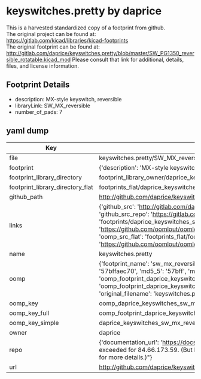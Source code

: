 # keyswitches.pretty by daprice  
This is a harvested standardized copy of a footprint from github.  
The original project can be found at:  
https://gitlab.com/kicad/libraries/kicad-footprints  
The original footprint can be found at:
http://gitlab.com/daprice/keyswitches.pretty/blob/master/SW_PG1350_reversible_rotatable.kicad_mod
Please consult that link for additional, details, files, and license information.  
## Footprint Details
* description: MX-style keyswitch, reversible  
* libraryLink: SW_MX_reversible  
* number_of_pads: 7  
## yaml dump  
| Key | Value |  
| --- | --- |  
| file | keyswitches.pretty/SW_MX_reversible.kicad_mod |  
| footprint | {'description': 'MX-style keyswitch, reversible', 'libraryLink': 'SW_MX_reversible', 'number_of_pads': 7} |  
| footprint_library_directory | footprint_library_owner/daprice_keyswitches.pretty |  
| footprint_library_directory_flat | footprints_flat/daprice_keyswitches_sw_mx_reversible/working |  
| github_path | http://github.com/daprice/keyswitches.pretty/blob/master/SW_MX_reversible.kicad_mod |  
| links | {'github_src': 'http://gitlab.com/daprice/keyswitches.pretty/blob/master/SW_PG1350_reversible_rotatable.kicad_mod', 'github_src_repo': 'https://gitlab.com/kicad/libraries/kicad-footprints', 'oomp_bot': 'footprints/daprice_keyswitches_sw_mx_reversible/working', 'oomp_bot_github': 'https://github.com/oomlout/oomlout_oomp_footprint_bot/tree/main/footprints/daprice_keyswitches_sw_mx_reversible/working', 'oomp_src_flat': 'footprints_flat/footprints_flat/daprice_keyswitches_sw_mx_reversible/working', 'oomp_src_flat_github': 'https://github.com/oomlout/oomlout_oomp_footprint_src/tree/main/footprints_flat/daprice_keyswitches_sw_mx_reversible/working'} |  
| name | keyswitches.pretty |  
| oomp | {'footprint_name': 'sw_mx_reversible', 'library_name': 'keyswitches', 'md5': '57bffaec70f8992f2a11e2b2297bc043', 'md5_10': '57bffaec70', 'md5_5': '57bff', 'md5_6': '57bffa', 'oomp_key': 'oomp_daprice_keyswitches_sw_mx_reversible', 'oomp_key_extra': 'oomp_footprint_daprice_keyswitches_sw_mx_reversible', 'oomp_key_full': 'oomp_footprint_daprice_keyswitches_sw_mx_reversible_57bffa', 'oomp_key_simple': 'daprice_keyswitches_sw_mx_reversible', 'original_filename': 'keyswitches.pretty/SW_MX_reversible.kicad_mod', 'owner_name': 'daprice'} |  
| oomp_key | oomp_daprice_keyswitches_sw_mx_reversible |  
| oomp_key_full | oomp_footprint_daprice_keyswitches_sw_mx_reversible |  
| oomp_key_simple | daprice_keyswitches_sw_mx_reversible |  
| owner | daprice |  
| repo | {'documentation_url': 'https://docs.github.com/rest/overview/resources-in-the-rest-api#rate-limiting', 'message': "API rate limit exceeded for 84.66.173.59. (But here's the good news: Authenticated requests get a higher rate limit. Check out the documentation for more details.)"} |  
| url | http://github.com/daprice/keyswitches.pretty |  

